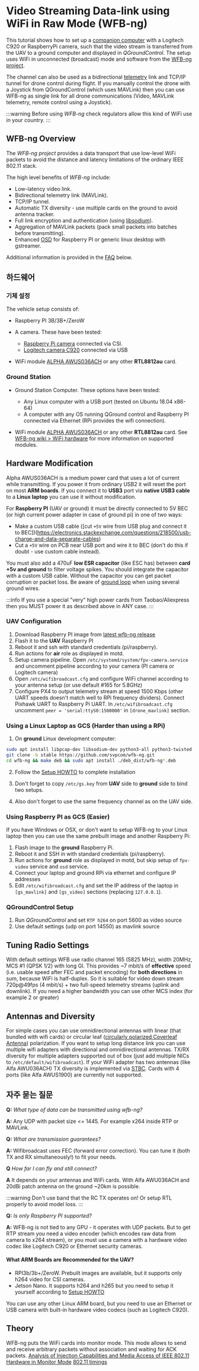 # Video Streaming Data-link using WiFi in Raw Mode (WFB-ng)

This tutorial shows how to set up a [companion computer](../companion_computer/index.md) with a Logitech C920 or RaspberryPi camera, such that the video stream is transferred from the UAV to a ground computer and displayed in _QGroundControl_.
The setup uses WiFi in unconnected (broadcast) mode and software from the [WFB-ng project](https://github.com/svpcom/wfb-ng).

The channel can also be used as a bidirectional [telemetry](../telemetry/index.md) link and TCP/IP tunnel for drone control during flight.
If you manually control the drone with a Joystick from QGroundControl (which uses MAVLink) then you can use WFB-ng as single link for all drone communications (Video, MAVLink telemetry, remote control using a Joystick).

:::warning
Before using _WFB-ng_ check regulators allow this kind of WiFi use in your country.
:::

## WFB-ng Overview

The _WFB-ng project_ provides a data transport that use low-level WiFi packets to avoid the distance and latency limitations of the ordinary IEEE 802.11 stack.

The high level benefits of _WFB-ng_ include:

- Low-latency video link.
- Bidirectional telemetry link (MAVLink).
- TCP/IP tunnel.
- Automatic TX diversity - use multiple cards on the ground to avoid antenna tracker.
- Full link encryption and authentication (using [libsodium](https://doc.libsodium.org/)).
- Aggregation of MAVLink packets (pack small packets into batches before transmitting).
- Enhanced [OSD](https://github.com/svpcom/wfb-ng-osd) for Raspberry PI or generic linux desktop with gstreamer.

Additional information is provided in the [FAQ](#faq) below.

## 하드웨어

### 기체 설정

The vehicle setup consists of:

- Raspberry PI 3B/3B+/ZeroW

- A camera.
  These have been tested:
  - [Raspberry Pi camera](https://www.raspberrypi.org/products/camera-module-v2/) connected via CSI.
  - [Logitech camera C920](https://support.logi.com/hc/en-us/articles/360024326953-Getting-started-HD-Pro-Webcam-C920) connected via USB

- WiFi module [ALPHA AWUS036ACH](https://www.alfa.com.tw/products/awus036ach_1?variant=40319795789896) or any other **RTL8812au** card.

### Ground Station

- Ground Station Computer.
  These options have been tested:
  - Any Linux computer with a USB port (tested on Ubuntu 18.04 x86-64)
  - A computer with any OS running QGround control and Raspberry PI connected via Ethernet (RPi provides the wifi connection).

- WiFi module [ALPHA AWUS036ACH](https://www.alfa.com.tw/products/awus036ach_1?variant=40319795789896) or any other **RTL8812au** card.
  See [WFB-ng wiki > WiFi hardware](https://github.com/svpcom/wfb-ng/wiki/WiFi-hardware) for more information on supported modules.

## Hardware Modification

Alpha AWUS036ACH is a medium power card that uses a lot of current while transmitting.
If you power it from ordinary USB2 it will reset the port on most **ARM boards**.
If you connect it to **USB3** port via **native USB3 cable** to a **Linux laptop** you can use it without modification.

For **Raspberry PI** (UAV or ground) it must be directly connected to 5V BEC (or high current power adapter in case of ground pi) in one of two ways:

- Make a custom USB cable ([cut `+5V` wire from USB plug and connect it to BEC])(https://electronics.stackexchange.com/questions/218500/usb-charge-and-data-separate-cables)
- Cut a `+5V` wire on PCB near USB port and wire it to BEC (don't do this if doubt - use custom cable instead).

You must also add a 470uF **low ESR capacitor** (like ESC has) between **card +5v and ground** to filter voltage spikes.
You should integrate the capacitor with a custom USB cable.
Without the capacitor you can get packet corruption or packet loss.
Be aware of [ground loop](https://en.wikipedia.org/wiki/Ground_loop_%28electricity%29) when using several ground wires.

:::info
If you use a special "very" high power cards from Taobao/Aliexpress then you MUST power it as described above in ANY case.
:::

### UAV Configuration

1. Download Raspberry PI image from [latest wfb-ng release](https://github.com/svpcom/wfb-ng/releases/)
2. Flash it to the **UAV** Raspberry PI
3. Reboot it and ssh with standard credentials (pi/raspberry).
4. Run actions for **air** role as displayed in motd.
5. Setup camera pipeline. Open `/etc/systemd/system/fpv-camera.service` and uncomment pipeline according to your camera (PI camera or Logitech camera)
6. Open `/etc/wifibroadcast.cfg` and configure WiFi channel according to your antenna setup (or use default #165 for 5.8GHz)
7. Configure PX4 to output telemetry stream at speed 1500 Kbps (other UART speeds doesn't match well to RPi frequency dividers).
  Connect Pixhawk UART to Raspberry Pi UART.
  In `/etc/wifibroadcast.cfg` uncomment `peer = 'serial:ttyS0:1500000'` in `[drone_mavlink]` section.

### Using a Linux Laptop as GCS (Harder than using a RPi)

1. On **ground** Linux development computer:

  ```sh
  sudo apt install libpcap-dev libsodium-dev python3-all python3-twisted
  git clone -b stable https://github.com/svpcom/wfb-ng.git
  cd wfb-ng && make deb && sudo apt install ./deb_dist/wfb-ng*.deb
  ```

2. Follow the [Setup HOWTO](https://github.com/svpcom/wfb-ng/wiki/Setup-HOWTO) to complete installation

3. Don't forget to copy `/etc/gs.key` from **UAV** side to **ground** side to bind two setups.

4. Also don't forget to use the same frequency channel as on the UAV side.

### Using Raspberry PI as GCS (Easier)

If you have Windows or OSX, or don't want to setup WFB-ng to your Linux laptop then you can use the same prebuilt image and another Raspberry Pi:

1. Flash image to the **ground** Raspberry Pi.
2. Reboot it and SSH in with standard credentials (pi/raspberry).
3. Run actions for **ground** role as displayed in motd, but skip setup of `fpv-video` service and `osd` service.
4. Connect your laptop and ground RPi via ethernet and configure IP addresses
5. Edit `/etc/wifibroadcast.cfg` and set the IP address of the laptop in `[gs_mavlink]` and `[gs_video]` sections (replacing `127.0.0.1`).

### QGroundControl Setup

1. Run _QGroundControl_ and set `RTP h264` on port 5600 as video source
2. Use default settings (udp on port 14550) as mavlink source

## Tuning Radio Settings

With default settings WFB use radio channel 165 (5825 MHz), width 20MHz, MCS #1 (QPSK 1/2) with long GI.
This provides ~7 mbit/s of **effective** speed (i.e. usable speed after FEC and packet encoding) for **both directions** in sum, because WiFi is half-duplex.
So it is suitable for video down stream 720p@49fps (4 mbit/s) + two full-speed telemetry streams (uplink and downlink).
If you need a higher bandwidth you can use other MCS index (for example 2 or greater)

## Antennas and Diversity

For simple cases you can use omnidirectional antennas with linear (that bundled with wifi cards) or circular leaf ([circularly polarized Coverleaf Antenna](https://www.antenna-theory.com/antennas/cloverleaf.php)) polarization.
If you want to setup long distance link you can use multiple wifi adapters with directional and omnidirectional antennas. TX/RX diversity for multiple adapters supported out of box (just add multiple NICs to `/etc/default/wifibroadcast`).
If your WiFi adapter has two antennas (like Alfa AWU036ACH) TX diversity is implemented via [STBC](https://en.wikipedia.org/wiki/Space%E2%80%93time_block_code).
Cards with 4 ports (like Alfa AWUS1900) are currently not supported.

## 자주 묻는 질문

**Q:** _What type of data can be transmitted using wfb-ng?_

**A:** Any UDP with packet size <= 1445.
For example x264 inside RTP or MAVLink.

**Q:** _What are transmission guarantees?_

**A:** Wifibroadcast uses FEC (forward error correction).
You can tune it (both TX and RX simultaneously!) to fit your needs.

**Q** _How far I can fly and still connect?_

**A** It depends on your antennas and WiFi cards.
With Alfa AWU036ACH and 20dBi patch antenna on the ground ~20km is possible.

:::warning
Don't use band that the RC TX operates on!
Or setup RTL properly to avoid model loss.
:::

**Q:** _Is only Raspberry PI supported?_

**A:** WFB-ng is not tied to any GPU - it operates with UDP packets.
But to get RTP stream you need a video encoder (which encodes raw data from camera to x264 stream), or you must use a camera with a hardware video codec like Logitech C920 or Ethernet security cameras.

#### What ARM Boards are Recommended for the UAV?

- RPI3b/3b+/ZeroW.
  Prebuilt images are available, but it supports only h264 video for CSI cameras.
- Jetson Nano.
  It supports h264 and h265 but you need to setup it yourself according to [Setup HOWTO](https://github.com/svpcom/wfb-ng/wiki/Setup-HOWTO)

You can use any other Linux ARM board, but you need to use an Ethernet or USB camera with built-in hardware video codecs (such as Logitech C920).

## Theory

WFB-ng puts the WiFi cards into monitor mode. This mode allows to send and receive arbitrary packets without association and waiting for ACK packets.
[Analysis of Injection Capabilities and Media Access of IEEE 802.11 Hardware in Monitor Mode](https://github.com/svpcom/wfb-ng/blob/master/doc/Analysis%20of%20Injection%20Capabilities%20and%20Media%20Access%20of%20IEEE%20802.11%20Hardware%20in%20Monitor%20Mode.pdf)
[802.11 timings](https://github.com/ewa/802.11-data)
